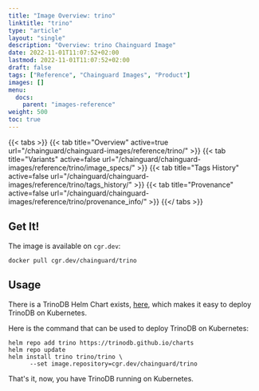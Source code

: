 ```yaml
---
title: "Image Overview: trino"
linktitle: "trino"
type: "article"
layout: "single"
description: "Overview: trino Chainguard Image"
date: 2022-11-01T11:07:52+02:00
lastmod: 2022-11-01T11:07:52+02:00
draft: false
tags: ["Reference", "Chainguard Images", "Product"]
images: []
menu:
  docs:
    parent: "images-reference"
weight: 500
toc: true
---
```


{{< tabs >}}
{{< tab title="Overview" active=true url="/chainguard/chainguard-images/reference/trino/" >}}
{{< tab title="Variants" active=false url="/chainguard/chainguard-images/reference/trino/image_specs/" >}}
{{< tab title="Tags History" active=false url="/chainguard/chainguard-images/reference/trino/tags_history/" >}}
{{< tab title="Provenance" active=false url="/chainguard/chainguard-images/reference/trino/provenance_info/" >}}
{{</ tabs >}}



## Get It!

The image is available on `cgr.dev`:

```
docker pull cgr.dev/chainguard/trino
```

## Usage

There is a TrinoDB Helm Chart exists, [here](https://github.com/trinodb/charts), which makes it easy to deploy TrinoDB on Kubernetes.

Here is the command that can be used to deploy TrinoDB on Kubernetes:

```
helm repo add trino https://trinodb.github.io/charts
helm repo update
helm install trino trino/trino \
      --set image.repository=cgr.dev/chainguard/trino
```

That's it, now, you have TrinoDB running on Kubernetes.


